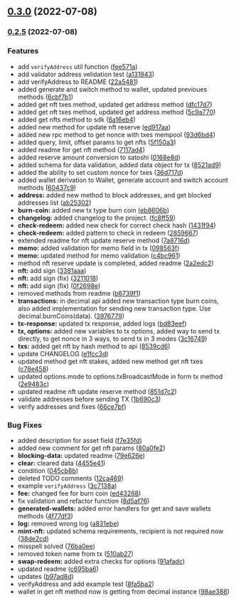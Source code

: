 ## [0.3.0](https://bitbucket.org/decimalteam/decimal-js-sdk/compare/v0.2.5...v0.3.0) (2022-07-08)

### [0.2.5](https://bitbucket.org/decimalteam/decimal-js-sdk/compare/fee571a42e9ddc97c71c6be669cec6eaac953db1...v0.2.5) (2022-07-08)


### Features

* add `verifyAddress`  util function ([fee571a](https://bitbucket.org/decimalteam/decimal-js-sdk/commit/fee571a42e9ddc97c71c6be669cec6eaac953db1))
* add validator address velidation test ([a131943](https://bitbucket.org/decimalteam/decimal-js-sdk/commit/a131943f5b7c3efcb7d9162bc1dbaa302ec431a7))
* add verifyAddress to README ([22a5481](https://bitbucket.org/decimalteam/decimal-js-sdk/commit/22a5481d03a8e9ee6b2f2b1a54eb38f262e707ec))
* added generate and switch method to wallet, updated previoues methods ([6cbf7b1](https://bitbucket.org/decimalteam/decimal-js-sdk/commit/6cbf7b12aa2afe80271b9662ea7feae456564d3b))
* added get nft txes method, updated get address method ([dfc17d7](https://bitbucket.org/decimalteam/decimal-js-sdk/commit/dfc17d7a143cceccdeab3d92ca55066d242fe413))
* added get nft txes method, updated get address method ([5c9a770](https://bitbucket.org/decimalteam/decimal-js-sdk/commit/5c9a770142d035b84814005d4f2f692c69911f15))
* added get nfts method to sdk ([6a16eb4](https://bitbucket.org/decimalteam/decimal-js-sdk/commit/6a16eb405d33e29f752c6dcb0cfc2a1273120fd7))
* added new method for update nft reserve ([ed917aa](https://bitbucket.org/decimalteam/decimal-js-sdk/commit/ed917aa8eb074d8511caea7d346dee8c2545054d))
* added new rpc method to get nonce with txes mempool ([93d6bd4](https://bitbucket.org/decimalteam/decimal-js-sdk/commit/93d6bd49f6490dc1a01bfcac8ed58a275be76ccc))
* added query, limit, offset params to get nfts ([5f150a3](https://bitbucket.org/decimalteam/decimal-js-sdk/commit/5f150a349f8570f68ecdd0f997d7390fcc53880a))
* added readme for get nft method ([7117ad4](https://bitbucket.org/decimalteam/decimal-js-sdk/commit/7117ad48793884fa6437e8c5a8eabe367978c312))
* added reserve amount conversion to satoshi ([0168e8d](https://bitbucket.org/decimalteam/decimal-js-sdk/commit/0168e8de8fc53df8d3b4b5ff78e50f71b337ef01))
* added schema for data validation, added data object for tx ([8521ad9](https://bitbucket.org/decimalteam/decimal-js-sdk/commit/8521ad997c568a1d2e3799b7f94b7e9b93d7f85a))
* added the ability to set custom nonce for txes ([36d717d](https://bitbucket.org/decimalteam/decimal-js-sdk/commit/36d717d3aff1879d4869e43aa0ab8f8be48796f3))
* added wallet derivation to Wallet, generate account and switch account methods ([60437c9](https://bitbucket.org/decimalteam/decimal-js-sdk/commit/60437c9f28c7c975fdc4a80c69e04d4d43027afe))
* **address:** added new method to block addresses, and get blocked addresses list ([ab25302](https://bitbucket.org/decimalteam/decimal-js-sdk/commit/ab253024ad2abc63a3ffa64ad0ed019a2958ad97))
* **burn-coin:** added new tx type burn coin ([eb8606b](https://bitbucket.org/decimalteam/decimal-js-sdk/commit/eb8606bb9fe8f1c3057986ad4863010d5b39e49b))
* **changelog:** added changelog to the project. ([fc8ff59](https://bitbucket.org/decimalteam/decimal-js-sdk/commit/fc8ff59afcfa767a7ea705446189b6efd21db7a8))
* **check-redeem:** added new check for correct check hash ([1431f94](https://bitbucket.org/decimalteam/decimal-js-sdk/commit/1431f94b1d6a3991941381f1a23ebfd9bbd49394))
* **check-redeem:** added pattern to check in redeem ([2859667](https://bitbucket.org/decimalteam/decimal-js-sdk/commit/2859667149650d846202c93a60ed2d257489013e))
* extended readme for nft update reserve method ([7a8716d](https://bitbucket.org/decimalteam/decimal-js-sdk/commit/7a8716d997e6e5a94485722885b8d28ef1299995))
* **memo:** added validation for memo field in tx ([098563f](https://bitbucket.org/decimalteam/decimal-js-sdk/commit/098563f9234e32a3e5e5638ef5f70e7c5525861f))
* **memo:** updated method for memo validation ([c4bc961](https://bitbucket.org/decimalteam/decimal-js-sdk/commit/c4bc961ecedd55f4cdcfb52a2e1b94f333cd0ccf))
* method nft reserve update is completed, added readme ([2a2edc2](https://bitbucket.org/decimalteam/decimal-js-sdk/commit/2a2edc2c66c2ba4b5cddcfbe106d278190cea4f0))
* **nft:** add sign ([3381aaa](https://bitbucket.org/decimalteam/decimal-js-sdk/commit/3381aaa512a0f26d8795bcebbcdf82228d3f434c))
* **nft:** add sign (fix) ([3211018](https://bitbucket.org/decimalteam/decimal-js-sdk/commit/32110182007e9f2ee7b6997c401f2d49e9be423b))
* **nft:** add sign (fix) ([0f2698e](https://bitbucket.org/decimalteam/decimal-js-sdk/commit/0f2698ef3cc14a4e83cd53e4f19b055b13f21fe3))
* removed methods from readme ([b6739f1](https://bitbucket.org/decimalteam/decimal-js-sdk/commit/b6739f1c9b87fdb06c3be39583453748d5978414))
* **transactions:** in decimal api added new transaction type burn coins, also added implementation for sending new transaction type. Use decimal.burnCoins(data). ([3976779](https://bitbucket.org/decimalteam/decimal-js-sdk/commit/39767791beb2074c9fc18537320420df8baee0ca))
* **tx-response:** updated tx response, added logs ([bd83eef](https://bitbucket.org/decimalteam/decimal-js-sdk/commit/bd83eefd32416e241c9f61a4ab2f634649014ed3))
* **tx, options:** added new variables to tx options, added way to send tx directly, to get nonce in 3 ways, to send tx in 3 modes ([3c16749](https://bitbucket.org/decimalteam/decimal-js-sdk/commit/3c167492878920e3491d70010b8feea8b258fe4e))
* **txs:** added get nft by hash method to api ([8539cd6](https://bitbucket.org/decimalteam/decimal-js-sdk/commit/8539cd6b24288c44e7217579bd936bff1ff40725))
* update CHANGELOG ([e1fcc3d](https://bitbucket.org/decimalteam/decimal-js-sdk/commit/e1fcc3dece0be22fb0835f9a8dedf02ac8bd150a))
* updated method get nft stakes, added new method get nft txes ([c78e458](https://bitbucket.org/decimalteam/decimal-js-sdk/commit/c78e45885df85c540cab3124553d679f51958733))
* updated options.mode to options.txBroadcastMode in form tx method ([2e9483c](https://bitbucket.org/decimalteam/decimal-js-sdk/commit/2e9483c148e23aca32075381815aefcc1158421f))
* updated readme nft update reserve method ([851d7c2](https://bitbucket.org/decimalteam/decimal-js-sdk/commit/851d7c2c771fe4cf08446986c5bb49418bc270ae))
* validate addresses before sending TX ([1b690c3](https://bitbucket.org/decimalteam/decimal-js-sdk/commit/1b690c37856f4d641d66a86b09bd96ccffbdf3fc))
* verify addresses and fixes ([66ce7bf](https://bitbucket.org/decimalteam/decimal-js-sdk/commit/66ce7bf0923475af4fed666da6b97558f9e53342))


### Bug Fixes

* added description for asset field ([f7e35fd](https://bitbucket.org/decimalteam/decimal-js-sdk/commit/f7e35fd6ecfb9ac4976155355219f266daca18dc))
* added new comment for get nft params ([80a0fe2](https://bitbucket.org/decimalteam/decimal-js-sdk/commit/80a0fe2ff88be3fb6d2bb51491f787d86376b07f))
* **blocking-data:** updated readme ([79e626e](https://bitbucket.org/decimalteam/decimal-js-sdk/commit/79e626e30ba668fb12dd4dffe4df25f485c7d3a6))
* **clear:** cleared data ([4455e41](https://bitbucket.org/decimalteam/decimal-js-sdk/commit/4455e412db781755793f205c5cb97ec09159dd09))
* condition ([045cb8b](https://bitbucket.org/decimalteam/decimal-js-sdk/commit/045cb8be660ae1464d9281abdb6fe02ea20aba55))
* deleted TODO comments ([12ca469](https://bitbucket.org/decimalteam/decimal-js-sdk/commit/12ca469f99821a238134962a78bf974484438a33))
* example `verifyAddress` ([3c7138a](https://bitbucket.org/decimalteam/decimal-js-sdk/commit/3c7138a647a6133b5f5cba1f56656a741492b099))
* **fee:** changed fee for burn coin ([ed43268](https://bitbucket.org/decimalteam/decimal-js-sdk/commit/ed43268b54d79a9dc196c8b96da47d0e2ff22b53))
* fix validation and refactor function ([8d5af76](https://bitbucket.org/decimalteam/decimal-js-sdk/commit/8d5af769f0b0e93c062188fecb63191b45caaf9b))
* **generated-wallets:** added error handlers for get and save wallets methods ([4f77df3](https://bitbucket.org/decimalteam/decimal-js-sdk/commit/4f77df338469aa26d1576ea56e525ead8620ee02))
* **log:** removed wrong log ([a831ebe](https://bitbucket.org/decimalteam/decimal-js-sdk/commit/a831ebe60fd615baadef9796a413e3bc392ea1e8))
* **mint-nft:** updated schema requirements, recipient is not required now ([38de2cd](https://bitbucket.org/decimalteam/decimal-js-sdk/commit/38de2cdd19d503a2cd874993ccef78bfdcfedc10))
* misspell solved ([76ba0ee](https://bitbucket.org/decimalteam/decimal-js-sdk/commit/76ba0ee71f9f04ccbf2bef24b53fef057fd6467d))
* removed token name from tx ([510ab27](https://bitbucket.org/decimalteam/decimal-js-sdk/commit/510ab278e2d6c64cd2990742d1cdf9cca86a8070))
* **swap-redeem:** added extra checks for options ([91afadc](https://bitbucket.org/decimalteam/decimal-js-sdk/commit/91afadc4f4aec86b78c1a21c470a49493d99a50a))
* updated readme ([c695ba6](https://bitbucket.org/decimalteam/decimal-js-sdk/commit/c695ba654ab545d4e4d4bd2ebccad90f505ec70a))
* updates ([b97ad8d](https://bitbucket.org/decimalteam/decimal-js-sdk/commit/b97ad8df7adcd279d98f349350ec029450a08e70))
* verifyAddress and add example test ([8fa5ba2](https://bitbucket.org/decimalteam/decimal-js-sdk/commit/8fa5ba2f7a612e5f15447d1d3087fcbbf11b585e))
* wallet in get nft method now is getting from decimal instance ([98ae388](https://bitbucket.org/decimalteam/decimal-js-sdk/commit/98ae38887842d6680d68a9d9164c4d5b9fd10211))

